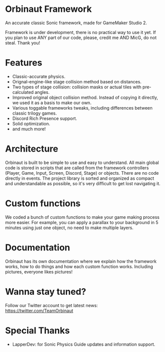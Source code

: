 # Orbinaut Framework
An accurate classic Sonic framework, made for GameMaker Studio 2.

Framework is under development, there is no practical way to use it yet.
If you plan to use ANY part of our code, please, credit me AND MicG, do not steal. Thank you!

# Features
- Classic-accurate physics.
- Orignal-engine-like stage collision method based on distances.
- Two types of stage collision: collision masks or actual tiles with pre-calculated angles.
- Improved original object collision method. Instead of copying it directly, we used it as a basis to make our own.
- Various toggable frameworks tweaks, including differences between classic trilogy games.
- Discord Rich Presence support.
- Solid optimization.
- and much more!

# Architecture
Orbinaut is built to be simple to use and easy to understand. All main global code is stored in scripts that are called from the framework 
controllers (Player, Game, Input, Screen, Discord, Stage) or objects. There are no code directly in events. The project library is sorted 
and organized as compact and understandable as possible, so it's very difficult to get lost navigating it.

# Custom functions
We coded a bunch of custom functions to make your game making process more easier. For example, you can apply a parallax to your background in 5 minutes using 
just one object, no need to make multiple layers.

# Documentation
Orbinaut has its own documentation where we explain how the framework works, how to do things and how each custom function works. Including pictures, 
everyone likes pictures!

# Wanna stay tuned?
Follow our Twitter account to get latest news: https://twitter.com/TeamOrbinaut

# Special Thanks
- LapperDev: for Sonic Physics Guide updates and information support.
